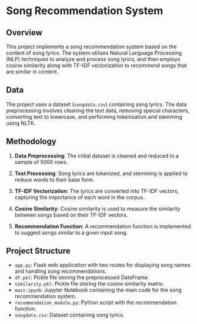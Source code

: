 # Song Recommendation System

## Overview

This project implements a song recommendation system based on the content of song lyrics. The system utilizes Natural Language Processing (NLP) techniques to analyze and process song lyrics, and then employs cosine similarity along with TF-IDF vectorization to recommend songs that are similar in content.

## Data

The project uses a dataset (`songdata.csv`) containing song lyrics. The data preprocessing involves cleaning the text data, removing special characters, converting text to lowercase, and performing tokenization and stemming using NLTK.

## Methodology

1. **Data Preprocessing**: The initial dataset is cleaned and reduced to a sample of 5000 rows.

2. **Text Processing**: Song lyrics are tokenized, and stemming is applied to reduce words to their base form.

3. **TF-IDF Vectorization**: The lyrics are converted into TF-IDF vectors, capturing the importance of each word in the corpus.

4. **Cosine Similarity**: Cosine similarity is used to measure the similarity between songs based on their TF-IDF vectors.

5. **Recommendation Function**: A recommendation function is implemented to suggest songs similar to a given input song.

## Project Structure

- `app.py`: Flask web application with two routes for displaying song names and handling song recommendations.
- `df.pkl`: Pickle file storing the preprocessed DataFrame.
- `similarity.pkl`: Pickle file storing the cosine similarity matrix.
- `main.ipynb`: Jupyter Notebook containing the main code for the song recommendation system.
- `recommendation_module.py`: Python script with the recommendation function.
- `songdata.csv`: Dataset containing song lyrics.